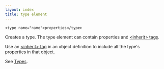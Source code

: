 ```yaml
---
layout: index
title: type element
---
```


    <type name="name">properties</type>

Creates a type. The type element can contain properties and [\<inherit\> tags](inherit_element.html).

Use an [\<inherit\> tag](inherit_element.html) in an object definition to include all the type's properties in that object.

See [Types](../types.html).
